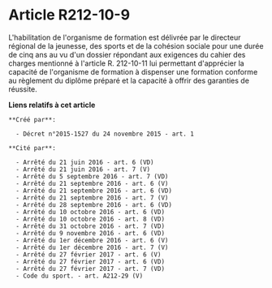 # Article R212-10-9

L'habilitation de l'organisme de formation est délivrée par le directeur régional de la jeunesse, des sports et de la
cohésion sociale pour une durée de cinq ans au vu d'un dossier répondant aux exigences du cahier des charges mentionné à
l'article R. 212-10-11 lui permettant d'apprécier la capacité de l'organisme de formation à dispenser une formation conforme
au règlement du diplôme préparé et la capacité à offrir des garanties de réussite.

**Liens relatifs à cet article**

	**Créé par**:

	  - Décret n°2015-1527 du 24 novembre 2015 - art. 1

	**Cité par**:

	  - Arrêté du 21 juin 2016 - art. 6 (VD)
	  - Arrêté du 21 juin 2016 - art. 7 (V)
	  - Arrêté du 5 septembre 2016 - art. 7 (VD)
	  - Arrêté du 21 septembre 2016 - art. 6 (V)
	  - Arrêté du 21 septembre 2016 - art. 6 (VD)
	  - Arrêté du 21 septembre 2016 - art. 7 (V)
	  - Arrêté du 28 septembre 2016 - art. 6 (VD)
	  - Arrêté du 10 octobre 2016 - art. 6 (VD)
	  - Arrêté du 10 octobre 2016 - art. 8 (VD)
	  - Arrêté du 31 octobre 2016 - art. 7 (VD)
	  - Arrêté du 9 novembre 2016 - art. 6 (VD)
	  - Arrêté du 1er décembre 2016 - art. 6 (V)
	  - Arrêté du 1er décembre 2016 - art. 7 (V)
	  - Arrêté du 27 février 2017 - art. 6 (V)
	  - Arrêté du 27 février 2017 - art. 6 (VD)
	  - Arrêté du 27 février 2017 - art. 7 (VD)
	  - Code du sport. - art. A212-29 (V)
